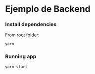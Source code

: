 # Ejemplo de Backend 

### Install dependencies

From root folder:

```sh
yarn
```

### Running app

```sh
yarn start
```



